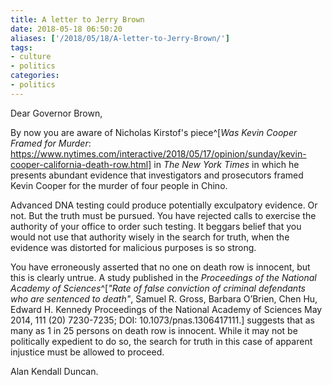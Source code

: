 ```yaml
---
title: A letter to Jerry Brown
date: 2018-05-18 06:50:20
aliases: ['/2018/05/18/A-letter-to-Jerry-Brown/']
tags:
- culture
- politics
categories:
- politics
---
```

Dear Governor Brown,

By now you are aware of Nicholas Kirstof's piece^[_Was Kevin Cooper Framed for Murder_: https://www.nytimes.com/interactive/2018/05/17/opinion/sunday/kevin-cooper-california-death-row.html] in _The New York Times_ in which he presents abundant evidence that investigators and prosecutors framed Kevin Cooper for the murder of four people in Chino.

Advanced DNA testing could produce potentially exculpatory evidence. Or not. But the truth must be pursued. You have rejected calls to exercise the authority of your office to order such testing. It beggars belief that you would not use that authority wisely in the search for truth, when the evidence was distorted for malicious purposes is so strong.

You have erroneously asserted that no one on death row is innocent, but this is clearly untrue. A study published in the _Proceedings of the National Academy of Sciences_^[_"Rate of false conviction of criminal defendants who are sentenced to death"_, Samuel R. Gross, Barbara O’Brien, Chen Hu, Edward H. Kennedy
Proceedings of the National Academy of Sciences May 2014, 111 (20) 7230-7235; DOI: 10.1073/pnas.1306417111.] suggests that as many as 1 in 25 persons on death row is innocent. While it may not be politically expedient to do so, the search for truth in this case of apparent injustice must be allowed to proceed.

Alan Kendall Duncan.
